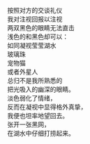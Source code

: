 <p class="has-line-data" data-line-start="0" data-line-end="15">按照对方的交谈礼仪<br>
我对注视回报以注视<br>
两双黑色的眼睛无法直击<br>
浅色的和黑色却可以：<br>
如同凝视莹莹湖水<br>
玻璃珠<br>
宠物猫<br>
或者外星人<br>
总归不是我所熟悉的<br>
把光吸入的幽深的眼睛。<br>
淡色弱化了情绪，<br>
反而在凝视中显得格外真挚，<br>
我便也坦率地望回去。<br>
张开一张黑网，<br>
在湖水中仔细打捞起来。</p>
